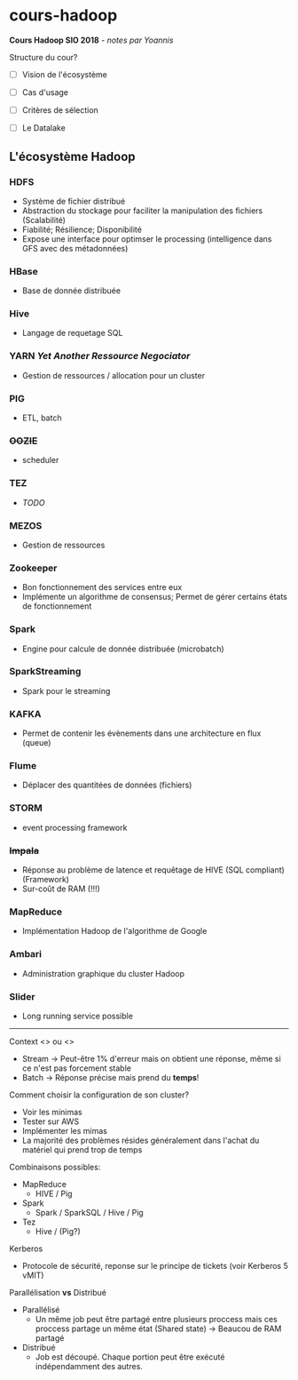 # cours-hadoop
**Cours Hadoop SIO 2018** *- notes par Yoannis*


Structure du cour?
- [ ] Vision de l'écosystème
- [ ] Cas d'usage
- [ ] Critères de sélection
- [ ] Le Datalake


## L'écosystème Hadoop

### HDFS
* Système de fichier distribué
* Abstraction du stockage pour faciliter la manipulation des fichiers (Scalabilité)
* Fiabilité; Résilience; Disponibilité
* Expose une interface pour optimser le processing (intelligence dans GFS avec des métadonnées)


### HBase
* Base de donnée distribuée


### Hive
* Langage de requetage SQL


### YARN *Yet Another Ressource Negociator*
* Gestion de ressources / allocation pour un cluster


### PIG
* ETL, batch


### ~~OOZIE~~
* scheduler


### TEZ
* *TODO*


### MEZOS
* Gestion de ressources


### Zookeeper
* Bon fonctionnement des services entre eux
* Implémente un algorithme de consensus; Permet de gérer certains états de fonctionnement


### Spark
* Engine pour calcule de donnée distribuée (microbatch)


### SparkStreaming
* Spark pour le streaming


### KAFKA
* Permet de contenir les évènements dans une architecture en flux (queue)


### Flume
* Déplacer des quantitées de données (fichiers)


### STORM
* event processing framework


### ~~Impala~~
* Réponse au problème de latence et requêtage de HIVE (SQL compliant) (Framework)
* Sur-coût de RAM (!!!)

### MapReduce
* Implémentation Hadoop de l'algorithme de Google


### Ambari
* Administration graphique du cluster Hadoop


### Slider
* Long running service possible


- - -


Context <<Streaming>> ou <<Batch>>
* Stream -> Peut-être 1% d'erreur mais on obtient une réponse, même si ce n'est pas forcement stable
* Batch -> Réponse précise mais prend du **temps**!


Comment choisir la configuration de son cluster?
* Voir les minimas
 * Tester sur AWS
* Implémenter les mimas
* La majorité des problèmes résides généralement dans l'achat du matériel qui prend trop de temps


Combinaisons possibles:
- MapReduce
  - HIVE / Pig
- Spark
  - Spark / SparkSQL / Hive / Pig
- Tez
  - Hive / (Pig?)


Kerberos
* Protocole de sécurité, reponse sur le principe de tickets (voir Kerberos 5 vMIT)

Parallélisation **vs** Distribué
- Parallélisé
  - Un même job peut être partagé entre plusieurs proccess mais ces proccess partage un même état (Shared state) -> Beaucou de RAM partagé
- Distribué
  - Job est découpé. Chaque portion peut être exécuté indépendamment des autres.
